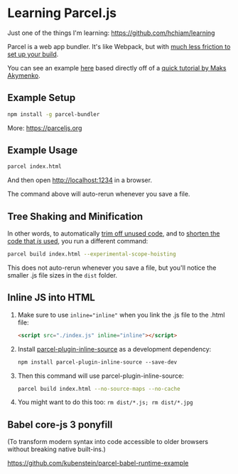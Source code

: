 # Learning Parcel.js

Just one of the things I'm learning: <https://github.com/hchiam/learning>

Parcel is a web app bundler. It's like Webpack, but with [much less friction to set up your build](https://www.youtube.com/watch?v=b-6BeS-22yw).

You can see an example [here](https://github.com/hchiam/simple-site-with-parcel) based directly off of a [quick tutorial by Maks Akymenko](https://css-tricks.com/why-parcel-has-become-my-go-to-bundler-for-development/).

## Example Setup

```bash
npm install -g parcel-bundler
```

More: <https://parceljs.org>

## Example Usage

```bash
parcel index.html
```

And then open <http://localhost:1234> in a browser.

The command above will auto-rerun whenever you save a file.

## Tree Shaking and Minification

In other words, to automatically [trim off unused code](https://en.wikipedia.org/wiki/Tree_shaking), and to [shorten the code that *is* used](https://en.wikipedia.org/wiki/Minification_(programming)), you run a different command:

```bash
parcel build index.html --experimental-scope-hoisting
```

This does not auto-rerun whenever you save a file, but you'll notice the smaller .js file sizes in the `dist` folder.

## Inline JS into HTML

1) Make sure to use `inline="inline"` when you link the .js file to the .html file:

    ```html
    <script src="./index.js" inline="inline"></script>
    ```

2) Install [parcel-plugin-inline-source](https://www.npmjs.com/package/parcel-plugin-inline-source) as a development dependency:

    ```bash
    npm install parcel-plugin-inline-source --save-dev
    ```

3) Then this command will use parcel-plugin-inline-source:

    ```bash
    parcel build index.html --no-source-maps --no-cache
    ```

4) You might want to do this too: `rm dist/*.js; rm dist/*.jpg`

## Babel core-js 3 ponyfill

(To transform modern syntax into code accessible to older browsers without breaking native built-ins.)

<https://github.com/kubenstein/parcel-babel-runtime-example>

